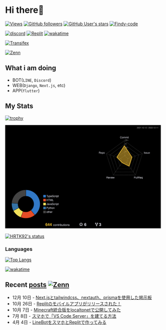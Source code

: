 # Hi there👋

[![Views](https://komarev.com/ghpvc/?username=hrtk92&label=Profile%20views&color=0e75b6&style=flat)](https://github.com/HRTK92)
[![GitHub followers](https://img.shields.io/github/followers/HRTK92?style=social)](https://github.com/HRTK92)
[![GitHub User's stars](https://img.shields.io/github/stars/HRTK92?style=social)](https://github.com/HRTK92)
[![Findy-code](https://img.shields.io/badge/findy%20code-62.0-blue?style=flat-square&color=orange&logo=data:image/png;base64,iVBORw0KGgoAAAANSUhEUgAAABAAAAAQCAMAAAAoLQ9TAAAAY1BMVEVHcEwIXsOlpaUKXsMHXsOlpqUJX8N2jq8JXsOlpaUIW8SlpaWlpaWjpKWho6YHXsMQYMIJX8MGXcMHXsMGXsMjZsClpaVegLakpKUQYcKkpaYGXsOlpaULX8MEXcOmpaWKl6t9W4cMAAAAHnRSTlMAp8kjyppzDV1xaa3Og1yvTLt459va8uhHRDnu6oDyfE2mAAAAlUlEQVQYlT2P2RKDIBRDo7K5oNXWte2N//+VBSzmgZmEzAkAUa5QqnDIauSv5vKFyNPsu5nXU0f/FTHXjSdrwN5NoCaBSVSADlVKulAZxT1Exlxp8RIVoFcBG8sQiEwZsrGLo+Z+kaeGk7fN3n7YAyJDDlou4QwbKnVsSR7pZwG7at2RYSOpmk9GlQt1pvXe9xZHC/wAkRcKx3RPzLsAAAAASUVORK5CYII=)](https://findy-code.io/)

[![discord](https://img.shields.io/badge/discord-%E3%81%AF%E3%82%89%E3%81%9F%E3%81%8F%233270-blue?style=flat-square&logo=discord&color=blueviolet)](https://discord.com/users/618332297275375636)
[![Replit](https://img.shields.io/badge/replit-HRTK92-black?style=flat-square&logo=replit)](https://replit.com/@HRTK92)
[![wakatime](https://wakatime.com/badge/user/a5982a45-0a0b-4188-88f9-ac9be4d26133.svg)](https://wakatime.com/@a5982a45-0a0b-4188-88f9-ac9be4d26133)

[![Transifex](https://img.shields.io/badge/Transifex-HRTK92-blue?style=flat-square&logo=transifex)](https://www.transifex.com/user/profile/HRTK92/)

[![Zenn](https://github-readme-blog-score-shota1995m.vercel.app/api/get_zenn_score?zennId=hrtk92)](https://zenn.dev/hrtk92)

## What i am doing

- BOT(`LINE`, `Discord`)
- WEB(`Django`, `Next.js`, etc)
- APP(`flutter`)

## My Stats

[![trophy](https://github-profile-trophy.vercel.app/?username=HRTK92&theme=onedark)](https://github.com/ryo-ma/github-profile-trophy)

[![profile-night-rainbow](./profile-3d-contrib/profile-night-rainbow.svg)](https://github.com/yoshi389111/github-profile-3d-contrib)

[![HRTK92's status](https://github-readme-stats.vercel.app/api?username=hrtk92&show_icons=true&theme=tokyonight&locale=en&show_icons=true&include_all_commits=true&count_private=true)](https://github.com/HRTK92)

### Languages

[![Top Langs](https://github-readme-stats.vercel.app/api/top-langs/?username=HRTK92&theme=tokyonight)](https://github.com/HRTK92)

[![wakatime](https://github-readme-stats-final.vercel.app/api/wakatime?username=HRTK92&langs_count=8&theme=tokyonight)](https://wakatime.com/@a5982a45-0a0b-4188-88f9-ac9be4d26133)

## Recent [posts](https://github.com/HRTK92/zenn.dev) [![Zenn](https://img.shields.io/badge/Zenn-hrtk92-blue?style=flat-square&logo=zenn)](https://zenn.dev/hrtk92)

<!-- feed start -->
- 12月 10日 - [Next.jsとtailwindcss、nextauth、prismaを使用した掲示板](https://zenn.dev/hrtk92/articles/github-next-boards?utm_source=github)
- 10月 26日 - [Replitのモバイルアプリがリリースされた！](https://zenn.dev/hrtk92/articles/replit-mobile-app?utm_source=github)
- 10月 7日 - [Minecraft統合版をlocaltonetで公開してみた](https://zenn.dev/hrtk92/articles/mc-server-localtonet?utm_source=github)
- 7月 8日 - [スマホで「VS Code Server」を建てる方法](https://zenn.dev/hrtk92/articles/termux-vscode-server?utm_source=github)
- 4月 4日 - [LineBotをスマホとReplitで作ってみる](https://zenn.dev/hrtk92/articles/line-bot-on-replit?utm_source=github)
<!-- feed end -->
